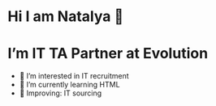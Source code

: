 # Hi I am Natalya 👋
# I’m IT TA Partner at Evolution

- 👀 I’m interested in IT recruitment 
- 🌱 I’m currently learning HTML
- 🔎 Improving: IT sourcing
